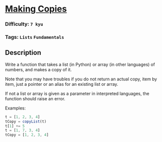 # [Making Copies](https://www.codewars.com/kata/53d2697b7152a5e13d000b82)

### Difficulty: `7 kyu`

### Tags: `Lists` `Fundamentals`

## Description

Write a function that takes a list (in Python) or array (in other languages) of numbers, and makes a copy of it.

Note that you may have troubles if you do not return an actual copy, item by item, just a pointer or an alias for an existing list or array.

If not a list or array is given as a parameter in interpreted languages, the function should raise an error.

Examples:

```js
t = [1, 2, 3, 4]
tCopy = copyList(t)
t[1] += 5
t = [1, 7, 3, 4]
tCopy = [1, 2, 3, 4]
```